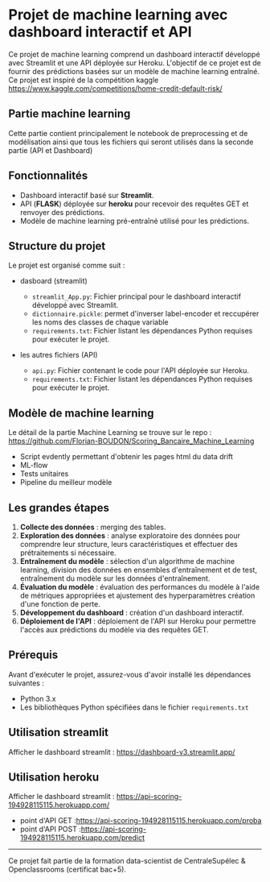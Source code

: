 # Projet de machine learning avec dashboard interactif et API

Ce projet de machine learning comprend un dashboard interactif développé avec Streamlit et une API déployée sur Heroku. L'objectif de ce projet est de fournir des prédictions basées sur un modèle de machine learning entraîné.
Ce projet est inspiré de la compétition kaggle https://www.kaggle.com/competitions/home-credit-default-risk/

## Partie machine learning
Cette partie contient principalement le notebook de preprocessing et de modélisation ainsi que tous les fichiers qui seront utilisés dans la seconde partie (API et Dashboard)

## Fonctionnalités

- Dashboard interactif basé sur **Streamlit**.
- API (**FLASK**) déployée sur **heroku** pour recevoir des requêtes GET et renvoyer des prédictions.
- Modèle de machine learning pré-entraîné utilisé pour les prédictions.

## Structure du projet

Le projet est organisé comme suit :

- dasboard (streamlit)
    -  `streamlit_App.py`: Fichier principal pour le dashboard interactif développé avec Streamlit.
    -  `dictionnaire.pickle`: permet d'inverser label-encoder et reccupérer les noms des classes de chaque variable
    -  `requirements.txt`: Fichier listant les dépendances Python requises pour exécuter le projet.

- les autres fichiers (API)
   - `api.py`: Fichier contenant le code pour l'API déployée sur Heroku.
   - `requirements.txt`: Fichier listant les dépendances Python requises pour exécuter le projet.

## Modèle de machine learning

Le détail de la partie Machine Learning se trouve sur le repo : 
https://github.com/Florian-BOUDON/Scoring_Bancaire_Machine_Learning
- Script evdently permettant d'obtenir les pages html du data drift
- ML-flow 
- Tests unitaires
- Pipeline du meilleur modèle


## Les grandes étapes

1. **Collecte des données** : merging des tables.
2. **Exploration des données** : analyse exploratoire des données pour comprendre leur structure, leurs caractéristiques et effectuer des prétraitements si nécessaire.
3. **Entraînement du modèle** : sélection d'un algorithme de machine learning, division des données en ensembles d'entraînement et de test, entraînement du modèle sur les données d'entraînement.
4. **Évaluation du modèle** : évaluation des performances du modèle à l'aide de métriques appropriées et ajustement des hyperparamètres création d'une fonction de perte.
5. **Développement du dashboard** : création d'un dashboard interactif.
6. **Déploiement de l'API** : déploiement de l'API sur Heroku pour permettre l'accès aux prédictions du modèle via des requêtes GET.

## Prérequis

Avant d'exécuter le projet, assurez-vous d'avoir installé les dépendances suivantes :

- Python 3.x
- Les bibliothèques Python spécifiées dans le fichier `requirements.txt`


## Utilisation streamlit

Afficher le dashboard streamlit : https://dashboard-v3.streamlit.app/


## Utilisation heroku

Afficher le dashboard streamlit : https://api-scoring-194928115115.herokuapp.com/
- point d'API GET :https://api-scoring-194928115115.herokuapp.com/proba
- point d'API POST :https://api-scoring-194928115115.herokuapp.com/predict    

*********
Ce projet fait partie de la formation data-scientist de CentraleSupélec & Openclassrooms (certificat bac+5).
  
